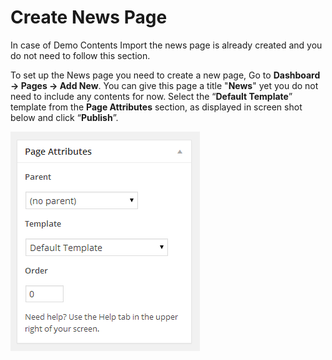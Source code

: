 # Create News Page

In case of Demo Contents Import the news page is already created and you do not need to follow this section.

To set up the News page you need to create a new page, Go to **Dashboard → Pages → Add New**. You can give this page a title "**News**" yet you do not need to include any contents for now. Select the “**Default Template**” template from the **Page Attributes** section, as displayed in screen shot below and click “**Publish**”.

![Create News Page](images/news-page/create-news-page.png)
